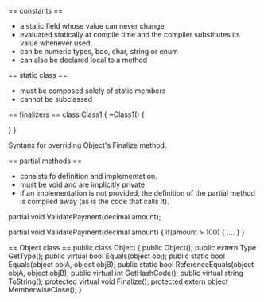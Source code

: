 == constants ==
* a static field whose value can never change.
* evaluated statically at compile time and the compiler substitutes its value whenever used.
* can be numeric types, boo, char, string or enum
* can also be declared local to a method

== static class ==
* must be composed solely of static members
* cannot be subclassed

== finalizers ==
class Class1
{
  ~Class1() {

  }
}

Syntanx for overriding Object's Finalize method.

== partial methods ==
* consists fo definition and implementation.
* must be void and are implicitly private
* if an implementation is not provided, the definition of the partial method is compiled away (as is the code that calls it).

partial void ValidatePayment(decimal amount);

partial void ValidatePayment(decimal amount) {
  if(amount > 100) {
  ....
  }
}


== Object class ==
public class Object
{
  public Object();
  public extern Type GetType();
  public virtual bool Equals(object obj);
  public static bool Equals(object objA, object objB);
  public static bool ReferenceEquals(object objA, object objB);
  public virtual int GetHashCode();
  public virtual string ToString();
  protected virtual void Finalize();
  protected extern object MemberwiseClose();
}

